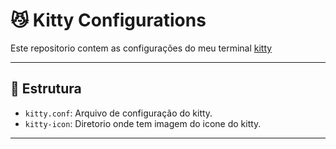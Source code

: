 # 😼 Kitty Configurations

Este repositorio contem as configurações do meu terminal [kitty](https://sw.kovidgoyal.net/kitty/)

---

##  Estrutura

- `kitty.conf`: Arquivo de configuração do kitty.
- `kitty-icon`: Diretorio onde tem imagem do icone do kitty.

---

